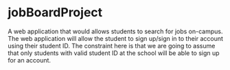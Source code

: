 # jobBoardProject
A web application that would allows students to search for jobs on-campus.
The web application will allow the student to sign up/sign in to their account using 
their student ID. The constraint here is that we are going to assume that only students with valid student ID 
at the school will be able to sign up for an account.
